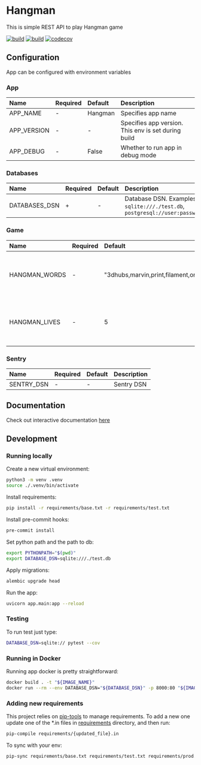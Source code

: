 # Hangman

This is simple REST API to play Hangman game

[![build](https://github.com/unmade/hangman/workflows/Lint%20and%20Test/badge.svg)](https://github.com/unmade/hangman/blob/master/.github/workflows/lint-and-test.yml)
[![build](https://github.com/unmade/hangman/workflows/Deploy/badge.svg)](https://github.com/unmade/hangman/blob/master/.github/workflows/deploy.yml)
[![codecov](https://codecov.io/gh/unmade/hangman/branch/master/graph/badge.svg)](https://codecov.io/gh/unmade/hangman)

## Configuration

App can be configured with environment variables

### App

|Name     | Required | Default | Description|
|:--------|:-------- |:------- |:-----------|
|APP_NAME    | - | Hangman | Specifies app name |
|APP_VERSION | - | -       | Specifies app version. This env is set during build |
|APP_DEBUG   | - | False   | Whether to run app in debug mode |

### Databases

|Name     | Required | Default | Description|
|:--------|:-------- |:------- |:-----------|
|DATABASES_DSN | + | - | Database DSN. Examples: `sqlite:///./test.db`, `postgresql://user:password@host:port/name` |

### Game

|Name     | Required | Default | Description|
|:--------|:-------- |:------- |:-----------|
|HANGMAN_WORDS | - | "3dhubs,marvin,print,filament,order,layer" | String of comma-separated words to use in the game |
|HANGMAN_LIVES | - | 5 | Specifies how much times user can ask letters that don't exist |

### Sentry

|Name     | Required | Default | Description|
|:--------|:-------- |:------- |:-----------|
|SENTRY_DSN | - | - | Sentry DSN |

## Documentation

Check out interactive documentation [here](https://apihangman.herokuapp.com/docs)

## Development

### Running locally

Create a new virtual environment:

```bash
python3 -m venv .venv
source ./.venv/bin/activate
```

Install requirements:

```bash
pip install -r requirements/base.txt -r requirements/test.txt
```

Install pre-commit hooks:

```bash
pre-commit install
```

Set python path and the path to db:

```bash
export PYTHONPATH="$(pwd)"
export DATABASE_DSN=sqlite:///./test.db
```

Apply migrations:

```bash
alembic upgrade head
```

Run the app:

```bash
uvicorn app.main:app --reload
```

### Testing

To run test just type:

```bash
DATABASE_DSN=sqlite:// pytest --cov
```

### Running in Docker

Running app docker is pretty straightforward:

```bash
docker build . -t "${IMAGE_NAME}"
docker run --rm --env DATABASE_DSN="${DATABASE_DSN}" -p 8000:80 "${IMAGE_NAME}"
```

### Adding new requirements

This project relies on [pip-tools](https://github.com/jazzband/pip-tools) to manage requirements.
To add a new one update one of the *.in files in [requirements](requirements) directory,
and then run:

```bash
pip-compile requirements/{updated_file}.in
```

To sync with your env:

```bash
pip-sync requirements/base.txt requirements/test.txt requirements/prod.txt
```

